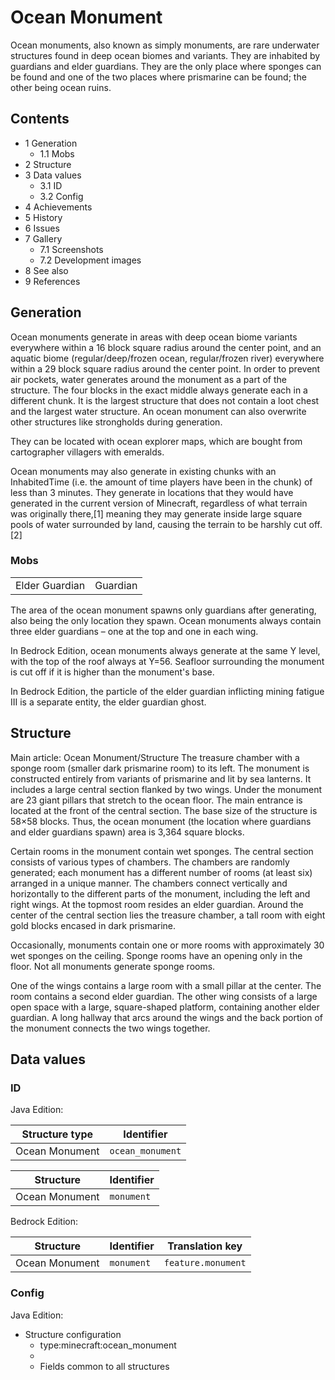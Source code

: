 # Ocean Monument
Ocean monuments, also known as simply monuments, are rare underwater structures found in deep ocean biomes and variants. They are inhabited by guardians and elder guardians. They are the only place where sponges can be found and one of the two places where prismarine can be found; the other being ocean ruins.

## Contents
- 1 Generation
	- 1.1 Mobs
- 2 Structure
- 3 Data values
	- 3.1 ID
	- 3.2 Config
- 4 Achievements
- 5 History
- 6 Issues
- 7 Gallery
	- 7.1 Screenshots
	- 7.2 Development images
- 8 See also
- 9 References

## Generation
Ocean monuments generate in areas with deep ocean biome variants everywhere within a 16 block square radius around the center point, and an aquatic biome (regular/deep/frozen ocean, regular/frozen river) everywhere within a 29 block square radius around the center point. In order to prevent air pockets, water generates around the monument as a part of the structure. The four blocks in the exact middle always generate each in a different chunk. It is the largest structure that does not contain a loot chest and the largest water structure. An ocean monument can also overwrite other structures like strongholds during generation.

They can be located with ocean explorer maps, which are bought from cartographer villagers with emeralds.

Ocean monuments may also generate in existing chunks with an InhabitedTime (i.e. the amount of time players have been in the chunk) of less than 3 minutes. They generate in locations that they would have generated in the current version of Minecraft, regardless of what terrain was originally there,[1] meaning they may generate inside large square pools of water surrounded by land, causing the terrain to be harshly cut off.[2]

### Mobs
|                |          |
|----------------|----------|
| Elder Guardian | Guardian |

The area of the ocean monument spawns only guardians after generating, also being the only location they spawn. Ocean monuments always contain three elder guardians – one at the top and one in each wing.

In Bedrock Edition, ocean monuments always generate at the same Y level, with the top of the roof always at Y=56. Seafloor surrounding the monument is cut off if it is higher than the monument's base.

In Bedrock Edition, the particle of the elder guardian inflicting mining fatigue III is a separate entity, the elder guardian ghost.

## Structure
Main article: Ocean Monument/Structure
The treasure chamber with a sponge room (smaller dark prismarine room) to its left.
The monument is constructed entirely from variants of prismarine and lit by sea lanterns. It includes a large central section flanked by two wings. Under the monument are 23 giant pillars that stretch to the ocean floor. The main entrance is located at the front of the central section. The base size of the structure is 58×58 blocks. Thus, the ocean monument (the location where guardians and elder guardians spawn) area is 3,364 square blocks.

Certain rooms in the monument contain wet sponges.
The central section consists of various types of chambers. The chambers are randomly generated; each monument has a different number of rooms (at least six) arranged in a unique manner. The chambers connect vertically and horizontally to the different parts of the monument, including the left and right wings. At the topmost room resides an elder guardian. Around the center of the central section lies the treasure chamber, a tall room with eight gold blocks encased in dark prismarine.

Occasionally, monuments contain one or more rooms with approximately 30 wet sponges on the ceiling. Sponge rooms have an opening only in the floor. Not all monuments generate sponge rooms.

One of the wings contains a large room with a small pillar at the center. The room contains a second elder guardian. The other wing consists of a large open space with a large, square-shaped platform, containing another elder guardian. A long hallway that arcs around the wings and the back portion of the monument connects the two wings together.

## Data values
### ID
Java Edition:

| Structure type | Identifier       |
|----------------|------------------|
| Ocean Monument | `ocean_monument` |

| Structure      | Identifier |
|----------------|------------|
| Ocean Monument | `monument` |

Bedrock Edition:

| Structure      | Identifier | Translation key    |
|----------------|------------|--------------------|
| Ocean Monument | `monument` | `feature.monument` |

### Config
Java Edition:

- Structure configuration
	- type:minecraft:ocean_monument
	- 
	- Fields common to all structures


